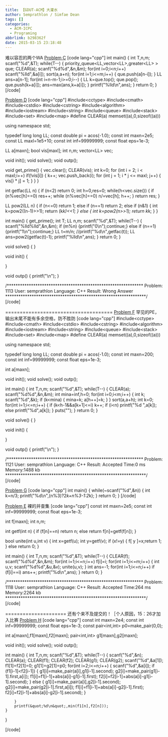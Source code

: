 ```yaml
---
title: 【GDUT-ACM】大灌水
author: Semprathlon / Simfae Dean
tags: []
categories:
  - ACM-ICPC
  - Programing
abbrlink: b298362f
date: 2015-03-15 23:18:48
---
```

难以容忍的两个WA
<a href="http://4.gdutcode.sinaapp.com/problem.php?cid=1020&pid=2" target="_blank">Problem C</a>
[code lang="cpp"]
int main()
{
    int T,n,m;
    scanf(&quot;%d&quot;,&amp;T);
    while(T--)
        {
            priority_queue&lt;LL,vector&lt;LL&gt;,greater&lt;LL&gt; &gt; que;
            CLEAR(a);
            scanf(&quot;%d%d&quot;,&amp;n,&amp;m);
            for(int i=0;i&lt;n;i++) scanf(&quot;%lld&quot;,&amp;a[i]);
            sort(a,a+n);
            for(int i=1;i&lt;=m;i++)
            {
                que.push(a[n-i]);
            }
            LL ans=a[n-1];
            for(int i=n-m-1;i&gt;=0;i--)
            {
                LL k=que.top();
                que.pop();
                que.push(k+a[i]);
                ans=max(ans,k+a[i]);
            }
            printf(&quot;%lld\n&quot;,ans);
        }
    return 0;
}
[/code]

<a href="http://4.gdutcode.sinaapp.com/problem.php?cid=1020&pid=3" target="_blank">Problem D</a>
[code lang="cpp"]
#include&lt;cctype&gt;
#include&lt;cmath&gt;
#include&lt;cstdio&gt;
#include&lt;cstring&gt;
#include&lt;algorithm&gt;
#include&lt;iostream&gt;
#include&lt;string&gt;
#include&lt;queue&gt;
#include&lt;stack&gt;
#include&lt;set&gt;
#include&lt;map&gt;
#define CLEAR(a) memset((a),0,sizeof((a)))
 
using namespace std;
 
typedef long long LL;
const double pi = acos(-1.0);
const int maxn=2e5;
const LL maxl=1e5+10;
const int inf=99999999;
const float eps=1e-3;
 
LL a[maxn];
bool vis[maxl];
int n,m;
vector&lt;LL&gt; vec;
 
void init();
void solve();
void outp();
 
void get_prime()
{
    vec.clear();
    CLEAR(vis);
    int k=0;
    for (int i = 2; i &lt; maxl;i++)
        if(!vis[i])
        {
            k++;
            vec.push_back(i);
            for (int j = 1; i * j &lt;= maxl; j++)
            {
            vis[i * j] = 1;
            }
        }
}
 
int getfac(LL n)
{
    if (n&lt;2) return 0;
    int h=0,res=0;
    while(h&lt;vec.size())
    {
        if (n%vec[h]==0) res++;
        while (n%vec[h]==0) n/=vec[h];
        h++;
    }
    return res;
}
 
LL pow2(LL n)
{
    if (n&lt;=0) return 1;
    else if (n==1) return 2;
    else if (n&amp;1)
    {
        int k=pow2((n-1)&gt;&gt;1);
        return (k*k)&lt;&lt;1;
    }
    else
    {
        int k=pow2(n&gt;&gt;1);
        return k*k;
    }
}
 
int main()
{
    get_prime();
    int T;
    LL n,m;
    scanf(&quot;%d&quot;,&amp;T);
    while(T--)
        {
            scanf(&quot;%lld%lld&quot;,&amp;n,&amp;m);
            if (m%n) {printf(&quot;0\n&quot;);continue;}
            else if (n==1) {printf(&quot;1\n&quot;);continue;}
            LL t=m/n;
            //printf(&quot;%d\n&quot;,getfac(t));
            LL ans=pow2(getfac(t)-1);
            printf(&quot;%lld\n&quot;,ans);
        }
    return 0;
}
 
void solve()
{
}
 
void init()
{
 
}
 
void outp()
{
    printf(&quot;\n&quot;);
}
 
/**************************************************************
    Problem: 1113
    User: semprathlon
    Language: C++
    Result: Wrong Answer
****************************************************************/
[/code]

=====================================
<a href="http://4.gdutcode.sinaapp.com/problem.php?cid=1020&pid=5" target="_blank">Problem F</a>
罕见的PE，输出末尾不能有多余空格，防不胜防
[code lang="cpp"]
#include&lt;cctype&gt;
#include&lt;cmath&gt;
#include&lt;cstdio&gt;
#include&lt;cstring&gt;
#include&lt;algorithm&gt;
#include&lt;iostream&gt;
#include&lt;string&gt;
#include&lt;queue&gt;
#include&lt;stack&gt;
#include&lt;set&gt;
#include&lt;map&gt;
#define CLEAR(a) memset((a),0,sizeof((a)))
 
using namespace std;
 
typedef long long LL;
const double pi = acos(-1.0);
const int maxn=200;
const int inf=99999999;
const float eps=1e-3;
 
int a[maxn];
 
void init();
void solve();
void outp();
 
int main()
{
    int T,n,m;
    scanf(&quot;%d&quot;,&amp;T);
    while(T--)
        {
            CLEAR(a);
            scanf(&quot;%d%d&quot;,&amp;n,&amp;m);
            int mina=inf,h=0;
            for(int i=0;i&lt;m;i++)
            {
                int k;
                scanf(&quot;%d&quot;,&amp;k);
                if (k&lt;mina)
                {
                    mina=k;
                    a[h++]=k;
                }
            }
            sort(a,a+h);
            int k=0;
            for(int i=1;i&lt;=n;i++)
            {
                if (k&lt;h-1&amp;&amp;a[k+1]&lt;=i) k++;
                if (i&lt;n) printf(&quot;%d &quot;,a[k]);
                else printf(&quot;%d&quot;,a[k]);
            }
            puts(&quot;&quot;);
        }
    return 0;
}
 
void solve()
{
}
 
void init()
{
 
}
 
void outp()
{
    printf(&quot;\n&quot;);
}
 
/**************************************************************
    Problem: 1121
    User: semprathlon
    Language: C++
    Result: Accepted
    Time:0 ms
    Memory:1488 kb
****************************************************************/
[/code]

<a href="http://4.gdutcode.sinaapp.com/problem.php?cid=1020&pid=6" target="_blank">Problem G</a>
[code lang="cpp"]
int main()
{
    while(~scanf(&quot;%d&quot;,&amp;n))
        {
            int k=n/3;
            printf(&quot;%d\n&quot;,(n%3)?2*k+n%3-1:2*k);
        }
    return 0;
}
[/code]

<a href="http://4.gdutcode.sinaapp.com/problem.php?cid=1020&pid=4" target="_blank">Problem E</a>
裸的并查集
[code lang="cpp"]
const int maxn=2e5;
const int inf=99999999;
const float eps=1e-3;
 
int f[maxn];
int n,m;
 
int getf(int n)
{
    if (f[n]==n) return n;
    else return f[n]=getf(f[n]);
}
 
bool unite(int u,int v)
{
    int x=getf(u);
    int y=getf(v);
    if (x!=y)
    {
        f[ y ]=x;return 1;
    }
    else return 0;
}
 
 
int main()
{
    int T,n,m;
    scanf(&quot;%d&quot;,&amp;T);
    while(T--)
        {
            CLEAR(f);
            scanf(&quot;%d%d&quot;,&amp;n,&amp;m);
            for(int i=1;i&lt;=n;i++) f[i]=i;
            for(int i=1;i&lt;=m;i++)
            {
                int u,v;
                scanf(&quot;%d%d&quot;,&amp;u,&amp;v);
                unite(u,v);
            }
            int ans=-1;
            for(int i=1;i&lt;=n;i++)
                if (f[i]==i) ans++;
            printf(&quot;%d\n&quot;,ans);
        }
    return 0;
}
 
/**************************************************************
    Problem: 1118
    User: semprathlon
    Language: C++
    Result: Accepted
    Time:264 ms
    Memory:2264 kb
****************************************************************/
[/code]

=====================
还有个来不及提交的！［个人原因，15：26才加入比赛
<a href="http://4.gdutcode.sinaapp.com/problem.php?cid=1020&pid=7" target="_blank">Problem H</a>
[code lang="cpp"]
const int maxn=2e4;
const int inf=99999999;
const float eps=1e-3;
const pair&lt;int,int&gt; p0=make_pair(0,0);

int a[maxn],f1[maxn],f2[maxn];
pair&lt;int,int&gt; g1[maxn],g2[maxn];

void init();
void solve();
void outp();


int main()
{
    int T,n,m;
    scanf(&quot;%d&quot;,&amp;T);
    while(T--)
    {
        scanf(&quot;%d&quot;,&amp;n);
        CLEAR(a);
        CLEAR(f1);
        CLEAR(f2);
        CLEAR(g1);
        CLEAR(g2);
        scanf(&quot;%d&quot;,&amp;a[1]);
        f1[1]=f2[1]=0;
        g1[1]=g2[1]=p0;
        for(int i=2;i&lt;=n;i++)
        {
            scanf(&quot;%d&quot;,&amp;a[i]);
            if (f1[i-1]&lt;f2[i-1])
            {
                g1[i]=make_pair(a[i],g1[i-1].second);
                g2[i]=make_pair(g1[i-1].first,a[i]);
                f1[i]=f1[i-1]+abs(a[i]-g1[i-1].first);
                f2[i]=f2[i-1]+abs(a[i]-g1[i-1].second);
            }
            else
            {
                g1[i]=make_pair(a[i],g2[i-1].second);
                g2[i]=make_pair(g2[i-1].first,a[i]);
                f1[i]=f1[i-1]+abs(a[i]-g2[i-1].first);
                f2[i]=f2[i-1]+abs(a[i]-g2[i-1].second);
            }

        }
        printf(&quot;%d\n&quot;,min(f1[n],f2[n]));
    }
}

[/code]